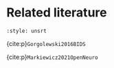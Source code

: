 # Related literature

```{bibliography}
:style: unsrt
```

{cite:p}`Gorgolewski2016BIDS`

{cite:p}`Markiewicz2021OpenNeuro`


